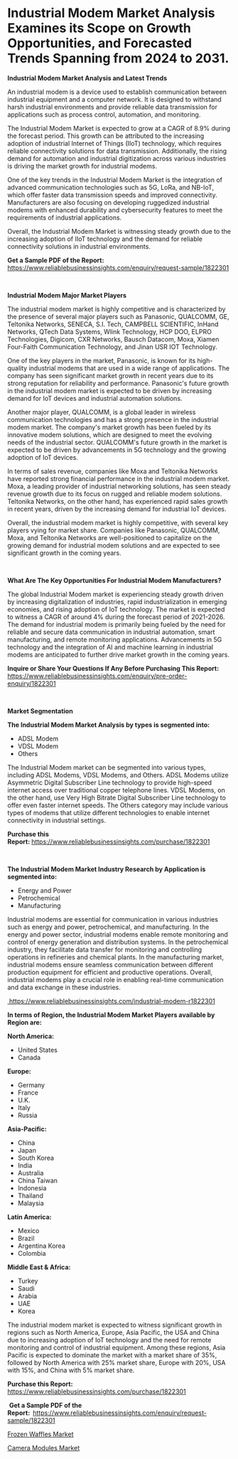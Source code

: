 <p><h1>Industrial Modem Market Analysis Examines its Scope on Growth Opportunities, and Forecasted Trends Spanning from 2024 to 2031.</h1></p><p><strong>Industrial Modem Market Analysis and Latest Trends</strong></p>
<p><p>An industrial modem is a device used to establish communication between industrial equipment and a computer network. It is designed to withstand harsh industrial environments and provide reliable data transmission for applications such as process control, automation, and monitoring.</p><p>The Industrial Modem Market is expected to grow at a CAGR of 8.9% during the forecast period. This growth can be attributed to the increasing adoption of industrial Internet of Things (IIoT) technology, which requires reliable connectivity solutions for data transmission. Additionally, the rising demand for automation and industrial digitization across various industries is driving the market growth for industrial modems.</p><p>One of the key trends in the Industrial Modem Market is the integration of advanced communication technologies such as 5G, LoRa, and NB-IoT, which offer faster data transmission speeds and improved connectivity. Manufacturers are also focusing on developing ruggedized industrial modems with enhanced durability and cybersecurity features to meet the requirements of industrial applications.</p><p>Overall, the Industrial Modem Market is witnessing steady growth due to the increasing adoption of IIoT technology and the demand for reliable connectivity solutions in industrial environments.</p></p>
<p><strong>Get a Sample PDF of the Report:&nbsp;</strong> <a href="https://www.reliablebusinessinsights.com/enquiry/request-sample/1822301">https://www.reliablebusinessinsights.com/enquiry/request-sample/1822301</a></p>
<p>&nbsp;</p>
<p><strong>Industrial Modem Major Market Players</strong></p>
<p><p>The industrial modem market is highly competitive and is characterized by the presence of several major players such as Panasonic, QUALCOMM, GE, Teltonika Networks, SENECA, S.I. Tech, CAMPBELL SCIENTIFIC, InHand Networks, QTech Data Systems, Wlink Technology, HCP DOO, ELPRO Technologies, Digicom, CXR Networks, Bausch Datacom, Moxa, Xiamen Four-Faith Communication Technology, and Jinan USR IOT Technology.</p><p>One of the key players in the market, Panasonic, is known for its high-quality industrial modems that are used in a wide range of applications. The company has seen significant market growth in recent years due to its strong reputation for reliability and performance. Panasonic's future growth in the industrial modem market is expected to be driven by increasing demand for IoT devices and industrial automation solutions.</p><p>Another major player, QUALCOMM, is a global leader in wireless communication technologies and has a strong presence in the industrial modem market. The company's market growth has been fueled by its innovative modem solutions, which are designed to meet the evolving needs of the industrial sector. QUALCOMM's future growth in the market is expected to be driven by advancements in 5G technology and the growing adoption of IoT devices.</p><p>In terms of sales revenue, companies like Moxa and Teltonika Networks have reported strong financial performance in the industrial modem market. Moxa, a leading provider of industrial networking solutions, has seen steady revenue growth due to its focus on rugged and reliable modem solutions. Teltonika Networks, on the other hand, has experienced rapid sales growth in recent years, driven by the increasing demand for industrial IoT devices.</p><p>Overall, the industrial modem market is highly competitive, with several key players vying for market share. Companies like Panasonic, QUALCOMM, Moxa, and Teltonika Networks are well-positioned to capitalize on the growing demand for industrial modem solutions and are expected to see significant growth in the coming years.</p></p>
<p>&nbsp;</p>
<p><strong>What Are The Key Opportunities For Industrial Modem Manufacturers?</strong></p>
<p><p>The global Industrial Modem market is experiencing steady growth driven by increasing digitalization of industries, rapid industrialization in emerging economies, and rising adoption of IoT technology. The market is expected to witness a CAGR of around 4% during the forecast period of 2021-2026. The demand for industrial modem is primarily being fueled by the need for reliable and secure data communication in industrial automation, smart manufacturing, and remote monitoring applications. Advancements in 5G technology and the integration of AI and machine learning in industrial modems are anticipated to further drive market growth in the coming years.</p></p>
<p><strong>Inquire or Share Your Questions If Any Before Purchasing This Report:</strong> <a href="https://www.reliablebusinessinsights.com/enquiry/pre-order-enquiry/1822301">https://www.reliablebusinessinsights.com/enquiry/pre-order-enquiry/1822301</a></p>
<p>&nbsp;</p>
<p><strong>Market Segmentation</strong></p>
<p><strong>The Industrial Modem Market Analysis by types is segmented into:</strong></p>
<p><ul><li>ADSL Modem</li><li>VDSL Modem</li><li>Others</li></ul></p>
<p><p>The Industrial Modem market can be segmented into various types, including ADSL Modems, VDSL Modems, and Others. ADSL Modems utilize Asymmetric Digital Subscriber Line technology to provide high-speed internet access over traditional copper telephone lines. VDSL Modems, on the other hand, use Very High Bitrate Digital Subscriber Line technology to offer even faster internet speeds. The Others category may include various types of modems that utilize different technologies to enable internet connectivity in industrial settings.</p></p>
<p><strong>Purchase this Report:&nbsp;</strong><a href="https://www.reliablebusinessinsights.com/purchase/1822301">https://www.reliablebusinessinsights.com/purchase/1822301</a></p>
<p>&nbsp;</p>
<p><strong>The Industrial Modem Market Industry Research by Application is segmented into:</strong></p>
<p><ul><li>Energy and Power</li><li>Petrochemical</li><li>Manufacturing</li></ul></p>
<p><p>Industrial modems are essential for communication in various industries such as energy and power, petrochemical, and manufacturing. In the energy and power sector, industrial modems enable remote monitoring and control of energy generation and distribution systems. In the petrochemical industry, they facilitate data transfer for monitoring and controlling operations in refineries and chemical plants. In the manufacturing market, industrial modems ensure seamless communication between different production equipment for efficient and productive operations. Overall, industrial modems play a crucial role in enabling real-time communication and data exchange in these industries.</p></p>
<p><a href="https://www.reliablebusinessinsights.com/industrial-modem-r1822301">&nbsp;https://www.reliablebusinessinsights.com/industrial-modem-r1822301</a></p>
<p><strong>In terms of Region, the Industrial Modem Market Players available by Region are:</strong></p>
<p>
    <p> <strong> North America: </strong>
        <ul>
            <li>United States</li>
            <li>Canada</li>
        </ul>
        </p> 
    <p> <strong> Europe: </strong>
        <ul>
            <li>Germany</li>
            <li>France</li>
            <li>U.K.</li>
            <li>Italy</li>
            <li>Russia</li>
        </ul>
        </p> 
    <p> <strong> Asia-Pacific: </strong>
        <ul>
            <li>China</li>
            <li>Japan</li>
            <li>South Korea</li>
            <li>India</li>
            <li>Australia</li>
            <li>China Taiwan</li>
            <li>Indonesia</li>
            <li>Thailand</li>
            <li>Malaysia</li>
        </ul>
        </p> 
    <p> <strong> Latin America: </strong>
        <ul>
            <li>Mexico</li>
            <li>Brazil</li>
            <li>Argentina Korea</li>
            <li>Colombia</li>
        </ul>
        </p> 
    <p> <strong> Middle East & Africa: </strong>
        <ul>
            <li>Turkey</li>
            <li>Saudi</li>
            <li>Arabia</li>
            <li>UAE</li>
            <li>Korea</li>
        </ul>
    </p>
    </p>
<p><p>The industrial modem market is expected to witness significant growth in regions such as North America, Europe, Asia Pacific, the USA and China due to increasing adoption of IoT technology and the need for remote monitoring and control of industrial equipment. Among these regions, Asia Pacific is expected to dominate the market with a market share of 35%, followed by North America with 25% market share, Europe with 20%, USA with 15%, and China with 5% market share.</p></p>
<p><strong>Purchase this Report: </strong><a href="https://www.reliablebusinessinsights.com/purchase/1822301">https://www.reliablebusinessinsights.com/purchase/1822301</a></p>
<p>&nbsp;<strong>Get a Sample PDF of the Report:&nbsp;&nbsp;</strong><a href="https://www.reliablebusinessinsights.com/enquiry/request-sample/1822301">https://www.reliablebusinessinsights.com/enquiry/request-sample/1822301</a></p>
<p><strong></strong></p>
<p><p><a href="https://medium.com/@alexander.murray3455/frozen-waffles-market-growth-outlook-from-2024-to-2031-and-it-is-projecting-at-10-4-2dcd891d3ca7">Frozen Waffles Market</a></p><p><a href="https://view.publitas.com/reportprime-1/global-camera-modules-market-size-share-analysis-by-product-type-by-application-by-region-forecasts-2024-2031/">Camera Modules Market</a></p></p>